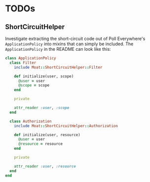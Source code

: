 # TODOs

## ShortCircuitHelper

Investigate extracting the short-circuit code out of Poll Everywhere's `ApplicationPolicy` into mixins that can simply be included. The `ApplicationPolicy` in the README can look like this:

```rb
class ApplicationPolicy
  class Filter
    include Moat::ShortCircuitHelper::Filter

    def initialize(user, scope)
      @user = user
      @scope = scope
    end

    private

    attr_reader :user, :scope
  end

  class Authorization
    include Moat::ShortCircuitHelper::Authorization

    def initialize(user, resource)
      @user = user
      @resource = resource
    end

    private

    attr_reader :user, :resource
  end
end
```
